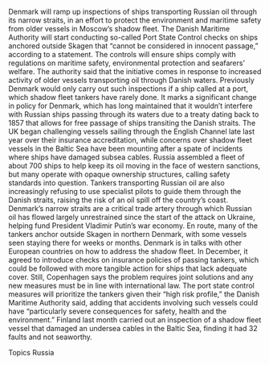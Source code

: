 Denmark will ramp up inspections of ships transporting Russian oil through its narrow straits, in an effort to protect the environment and maritime safety from older vessels in Moscow’s shadow fleet.
The Danish Maritime Authority will start conducting so-called Port State Control checks on ships anchored outside Skagen that “cannot be considered in innocent passage,” according to a statement. The controls will ensure ships comply with regulations on maritime safety, environmental protection and seafarers’ welfare.
The authority said that the initiative comes in response to increased activity of older vessels transporting oil through Danish waters. Previously Denmark would only carry out such inspections if a ship called at a port, which shadow fleet tankers have rarely done.
It marks a significant change in policy for Denmark, which has long maintained that it wouldn’t interfere with Russian ships passing through its waters due to a treaty dating back to 1857 that allows for free passage of ships transiting the Danish straits.
The UK began challenging vessels sailing through the English Channel late last year over their insurance accreditation, while concerns over shadow fleet vessels in the Baltic Sea have been mounting after a spate of incidents where ships have damaged subsea cables.
Russia assembled a fleet of about 700 ships to help keep its oil moving in the face of western sanctions, but many operate with opaque ownership structures, calling safety standards into question. Tankers transporting Russian oil are also increasingly refusing to use specialist pilots to guide them through the Danish straits, raising the risk of an oil spill off the country’s coast.
Denmark’s narrow straits are a critical trade artery through which Russian oil has flowed largely unrestrained since the start of the attack on Ukraine, helping fund President Vladimir Putin’s war economy. En route, many of the tankers anchor outside Skagen in northern Denmark, with some vessels seen staying there for weeks or months.
Denmark is in talks with other European countries on how to address the shadow fleet. In December, it agreed to introduce checks on insurance policies of passing tankers, which could be followed with more tangible action for ships that lack adequate cover. Still, Copenhagen says the problem requires joint solutions and any new measures must be in line with international law.
The port state control measures will prioritize the tankers given their “high risk profile,” the Danish Maritime Authority said, adding that accidents involving such vessels could have “particularly severe consequences for safety, health and the environment.”
Finland last month carried out an inspection of a shadow fleet vessel that damaged an undersea cables in the Baltic Sea, finding it had 32 faults and not seaworthy.

Topics
Russia
